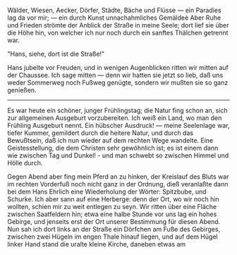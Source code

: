 <a name="104"></a>

Wälder, Wiesen, Aecker, Dörfer, Städte, Bäche und
Flüsse — ein Paradies lag da vor mir; — ein durch Kunst
unnachahmliches Gemäldeè Aber Ruhe und Frieden strömte
der Anblick der Straße in meine Seele; dort lief sie über
die Höhe hin, von welcher ich nur noch durch ein sanftes
Thälchen getrennt war.

"Hans, siehe, dort ist die Straße!"

Hans jubelte vor Freuden, und in wenigen Augenblicken
ritten wir mitten auf der Chaussee. Ich sage mitten —
denn wir hatten sie jetzt so lieb, daß uns weder Sommerweg 
noch Fußweg genügte, sondern wir mußten sie so 
ganz genießen.

---

Es war heute ein schöner, junger Frühlingstag; die
Natur fing schon an, sich zur allgemeinen Ausgeburt vorzubereiten. 
Ich weiß ein Land, wo man den Frühling
Ausgeburt nennt. Ein hübscher Ausdruck! — meine Seelenlage 
war, tiefer Kummer, gemildert durch die heitere
Natur, und durch das Bewußtsein, daß ich nun wieder
auf dem rechten Wege wandelte. Eine Geistesstellung,
die dem Christen sehr gewöhnlich ist; es ist einem dann
wie zwischen Tag und Dunkel! - und man schwebt so zwischen 
Himmel und Hölle durch.

Gegen Abend aber fing mein Pferd an zu hinken, der 
Kreislauf des Bluts war im rechten Vorderfuß noch nicht
ganz in der Ordnung, dieß veranlaßte dann bei dem Hans
Ehrlich eine Wiederholung der Wörter: Spitzbube, und
Schurke. Ich aber sann auf eine Herberge: denn der Ort,
wo wir noch hin wollten, schien mir zu weit entlegen zu
seyn. Wir ritten über eine Fläche zwischen Saatfeldern
hin; etwa eine halbe Stunde vor uns lag ein hohes Gebirge, 
und jenseits erst der Ort unserer Bestimmung für
diesen Abend. Nun sah ich dort links an der Straße ein
Dörfchen am Fuße des Gebirges, zwischen zwei Hügeln
im engen Thale hinauf liegen, und auf dem Hügel linker
Hand stand die uralte kleine Kirche, daneben etwas am

